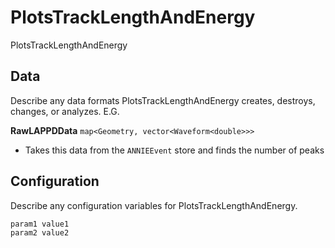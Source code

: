 # PlotsTrackLengthAndEnergy

PlotsTrackLengthAndEnergy

## Data

Describe any data formats PlotsTrackLengthAndEnergy creates, destroys, changes, or analyzes. E.G.

**RawLAPPDData** `map<Geometry, vector<Waveform<double>>>`
* Takes this data from the `ANNIEEvent` store and finds the number of peaks


## Configuration

Describe any configuration variables for PlotsTrackLengthAndEnergy.

```
param1 value1
param2 value2
```
